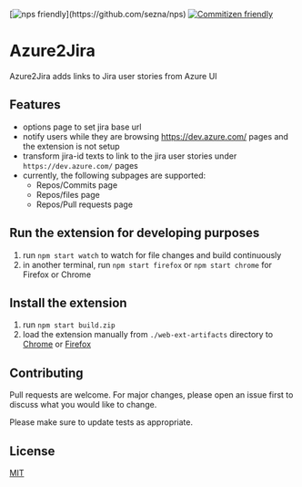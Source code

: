 [![nps friendly](https://img.shields.io/badge/nps-friendly-brightgreen.svg?)](https://github.com/sezna/nps)
[![Commitizen friendly](https://img.shields.io/badge/commitizen-friendly-brightgreen.svg)](http://commitizen.github.io/cz-cli/)

# Azure2Jira

Azure2Jira adds links to Jira user stories from Azure UI

## Features

- options page to set jira base url
- notify users while they are browsing https://dev.azure.com/ pages and the extension is not setup
- transform jira-id texts to link to the jira user stories under
  `https://dev.azure.com/` pages
- currently, the following subpages are supported:
  - Repos/Commits page
  - Repos/files page
  - Repos/Pull requests page

## Run the extension for developing purposes

1. run `npm start watch` to watch for file changes and build continuously
1. in another terminal, run `npm start firefox` or `npm start chrome` for Firefox or Chrome

## Install the extension

1. run `npm start build.zip`
2. load the extension manually from `./web-ext-artifacts` directory to
   [Chrome](https://www.smashingmagazine.com/2017/04/browser-extension-edge-chrome-firefox-opera-brave-vivaldi/#google-chrome-opera-vivaldi)
   or [Firefox](https://www.smashingmagazine.com/2017/04/browser-extension-edge-chrome-firefox-opera-brave-vivaldi/#mozilla-firefox)

## Contributing

Pull requests are welcome. For major changes, please open an issue first to discuss what you would like to change.

Please make sure to update tests as appropriate.

## License

[MIT](https://choosealicense.com/licenses/mit/)
